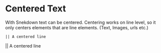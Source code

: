 # Centered Text

With Snekdown text can be centered.
Centering works on line level, so it only centers elements that
are line elements. (Text, Images, urls etc.)

```
|| A centered line
```

|| A centered line